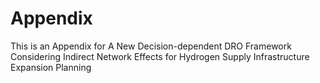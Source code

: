 # Appendix
This is an Appendix for A New Decision-dependent DRO Framework Considering Indirect Network Effects for Hydrogen Supply Infrastructure Expansion Planning
